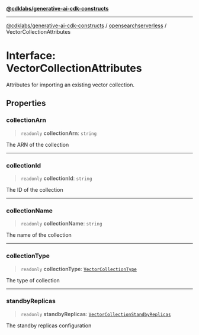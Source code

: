 [**@cdklabs/generative-ai-cdk-constructs**](../../../../README.md)

***

[@cdklabs/generative-ai-cdk-constructs](../../../../README.md) / [opensearchserverless](../README.md) / VectorCollectionAttributes

# Interface: VectorCollectionAttributes

Attributes for importing an existing vector collection.

## Properties

### collectionArn

> `readonly` **collectionArn**: `string`

The ARN of the collection

***

### collectionId

> `readonly` **collectionId**: `string`

The ID of the collection

***

### collectionName

> `readonly` **collectionName**: `string`

The name of the collection

***

### collectionType

> `readonly` **collectionType**: [`VectorCollectionType`](../enumerations/VectorCollectionType.md)

The type of collection

***

### standbyReplicas

> `readonly` **standbyReplicas**: [`VectorCollectionStandbyReplicas`](../enumerations/VectorCollectionStandbyReplicas.md)

The standby replicas configuration
